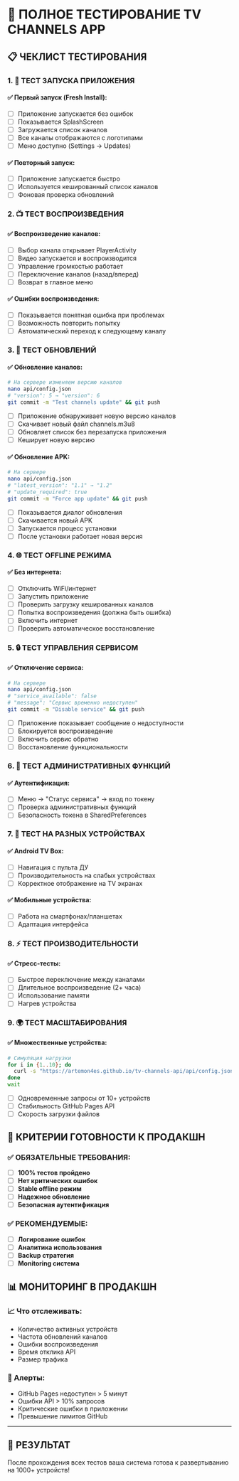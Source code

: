 # 🧪 ПОЛНОЕ ТЕСТИРОВАНИЕ TV CHANNELS APP

## 📋 ЧЕКЛИСТ ТЕСТИРОВАНИЯ

### **1. 🚀 ТЕСТ ЗАПУСКА ПРИЛОЖЕНИЯ**

#### ✅ Первый запуск (Fresh Install):
- [ ] Приложение запускается без ошибок
- [ ] Показывается SplashScreen
- [ ] Загружается список каналов
- [ ] Все каналы отображаются с логотипами
- [ ] Меню доступно (Settings → Updates)

#### ✅ Повторный запуск:
- [ ] Приложение запускается быстро
- [ ] Используется кешированный список каналов
- [ ] Фоновая проверка обновлений

### **2. 📺 ТЕСТ ВОСПРОИЗВЕДЕНИЯ**

#### ✅ Воспроизведение каналов:
- [ ] Выбор канала открывает PlayerActivity
- [ ] Видео запускается и воспроизводится
- [ ] Управление громкостью работает
- [ ] Переключение каналов (назад/вперед)
- [ ] Возврат в главное меню

#### ✅ Ошибки воспроизведения:
- [ ] Показывается понятная ошибка при проблемах
- [ ] Возможность повторить попытку
- [ ] Автоматический переход к следующему каналу

### **3. 🔄 ТЕСТ ОБНОВЛЕНИЙ**

#### ✅ Обновление каналов:
```bash
# На сервере изменяем версию каналов
nano api/config.json
# "version": 5 → "version": 6
git commit -m "Test channels update" && git push
```
- [ ] Приложение обнаруживает новую версию каналов
- [ ] Скачивает новый файл channels.m3u8
- [ ] Обновляет список без перезапуска приложения
- [ ] Кеширует новую версию

#### ✅ Обновление APK:
```bash
# На сервере
nano api/config.json
# "latest_version": "1.1" → "1.2"
# "update_required": true
git commit -m "Force app update" && git push
```
- [ ] Показывается диалог обновления
- [ ] Скачивается новый APK
- [ ] Запускается процесс установки
- [ ] После установки работает новая версия

### **4. 🌐 ТЕСТ OFFLINE РЕЖИМА**

#### ✅ Без интернета:
- [ ] Отключить WiFi/интернет
- [ ] Запустить приложение
- [ ] Проверить загрузку кешированных каналов
- [ ] Попытка воспроизведения (должна быть ошибка)
- [ ] Включить интернет
- [ ] Проверить автоматическое восстановление

### **5. 🔒 ТЕСТ УПРАВЛЕНИЯ СЕРВИСОМ**

#### ✅ Отключение сервиса:
```bash
# На сервере
nano api/config.json
# "service_available": false
# "message": "Сервис временно недоступен"
git commit -m "Disable service" && git push
```
- [ ] Приложение показывает сообщение о недоступности
- [ ] Блокируется воспроизведение
- [ ] Включить сервис обратно
- [ ] Восстановление функциональности

### **6. 🔐 ТЕСТ АДМИНИСТРАТИВНЫХ ФУНКЦИЙ**

#### ✅ Аутентификация:
- [ ] Меню → "Статус сервиса" → вход по токену
- [ ] Проверка административных функций
- [ ] Безопасность токена в SharedPreferences

### **7. 📱 ТЕСТ НА РАЗНЫХ УСТРОЙСТВАХ**

#### ✅ Android TV Box:
- [ ] Навигация с пульта ДУ
- [ ] Производительность на слабых устройствах
- [ ] Корректное отображение на TV экранах

#### ✅ Мобильные устройства:
- [ ] Работа на смартфонах/планшетах
- [ ] Адаптация интерфейса

### **8. ⚡ ТЕСТ ПРОИЗВОДИТЕЛЬНОСТИ**

#### ✅ Стресс-тесты:
- [ ] Быстрое переключение между каналами
- [ ] Длительное воспроизведение (2+ часа)
- [ ] Использование памяти
- [ ] Нагрев устройства

### **9. 🌍 ТЕСТ МАСШТАБИРОВАНИЯ**

#### ✅ Множественные устройства:
```bash
# Симуляция нагрузки
for i in {1..10}; do
  curl -s "https://artemon4es.github.io/tv-channels-api/api/config.json" &
done
wait
```
- [ ] Одновременные запросы от 10+ устройств
- [ ] Стабильность GitHub Pages API
- [ ] Скорость загрузки файлов

## 🎯 КРИТЕРИИ ГОТОВНОСТИ К ПРОДАКШН

### ✅ ОБЯЗАТЕЛЬНЫЕ ТРЕБОВАНИЯ:
- [ ] **100% тестов пройдено**
- [ ] **Нет критических ошибок**
- [ ] **Stable offline режим**
- [ ] **Надежное обновление**
- [ ] **Безопасная аутентификация**

### ✅ РЕКОМЕНДУЕМЫЕ:
- [ ] **Логирование ошибок**
- [ ] **Аналитика использования**
- [ ] **Backup стратегия**
- [ ] **Monitoring система**

## 📊 МОНИТОРИНГ В ПРОДАКШН

### 📈 Что отслеживать:
- Количество активных устройств
- Частота обновлений каналов
- Ошибки воспроизведения
- Время отклика API
- Размер трафика

### 🚨 Алерты:
- GitHub Pages недоступен > 5 минут
- Ошибки API > 10% запросов
- Критические ошибки в приложении
- Превышение лимитов GitHub

---

## 🎉 РЕЗУЛЬТАТ
После прохождения всех тестов ваша система готова к развертыванию на 1000+ устройств! 